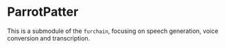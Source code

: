 # ParrotPatter

This is a submodule of the `furchain`, focusing on speech generation, voice conversion and transcription.